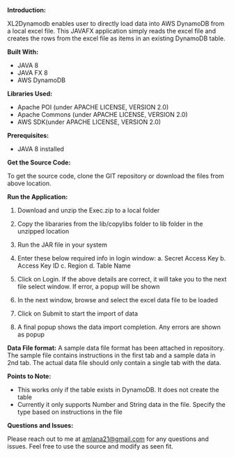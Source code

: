 <b>Introduction:</b>

XL2Dynamodb enables user to directly load data into AWS DynamoDB from a local excel file. This JAVAFX application simply reads the excel file and creates the rows from the excel file as items in an existing DynamoDB table.

<b>Built With:</b>
-	JAVA 8
-	JAVA FX 8
-	AWS DynamoDB


<b>Libraries Used:</b>
-	Apache POI (under APACHE LICENSE, VERSION 2.0)
-	Apache Commons (under APACHE LICENSE, VERSION 2.0)
-	AWS SDK(under APACHE LICENSE, VERSION 2.0)


<b>Prerequisites:</b>
-	JAVA 8 installed



<b>Get the Source Code:</b>

To get the source code, clone the GIT repository or download the files from above location.





<b>Run the Application:</b>
1.	Download and unzip the Exec.zip to a local folder
2. Copy the libararies from the lib/copylibs folder to lib folder in the unzipped location
3.	Run the JAR file in your system
4.	Enter these below required info in login window:
a.	Secret Access Key
b.	Access Key ID
c.	Region
d.	Table Name
 
5.	Click on Login. If the above details are correct, it will take you to the next file select window. If error, a popup will be shown
6.	In the next window, browse and select the excel data file to be loaded
 
7.	Click on Submit to start the import of data
8.	A final popup shows the data import completion. Any errors are shown as popup


<b>Data File format:</b>
A sample data file format has been attached in repository. The sample file contains instructions in the first tab and a sample data in 2nd tab. The actual data file should only contain a single tab with the data.

 
<b>Points to Note:</b>
-	This works only if the table exists in DynamoDB. It does not create the table
-	Currently it only supports Number and String data in the file. Specify the type based on instructions in the file


<b>Questions and Issues:</b>

Please reach out to me at amlana21@gmail.com for any questions and issues. Feel free to use the source and modify as seen fit.
